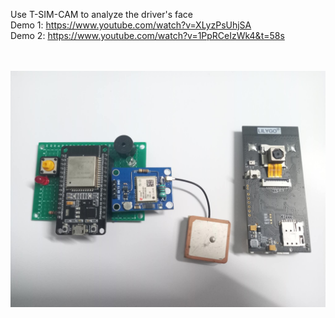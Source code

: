Use T-SIM-CAM to analyze the driver's face <br>
Demo 1: https://www.youtube.com/watch?v=XLyzPsUhjSA <br>
Demo 2: https://www.youtube.com/watch?v=1PpRCeIzWk4&t=58s <br>
<br>
<br>

![Demo](HW.jpg)

